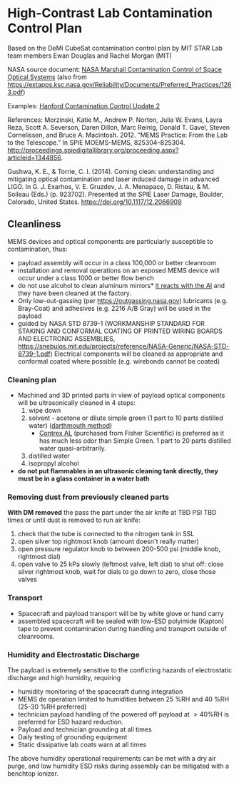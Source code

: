 # High-Contrast Lab Contamination Control Plan

Based on the DeMi CubeSat contamination control plan by MIT STAR Lab team members Ewan Douglas and Rachel Morgan (MIT) 

NASA source document: [NASA Marshall Contamination Control of Space Optical Systems](attachments/PD-ED-1263.pdf) (also from https://extapps.ksc.nasa.gov/Reliability/Documents/Preferred_Practices/1263.pdf)

Examples: [Hanford Contamination Control Update 2](https://dcc.ligo.org/LIGO-G1400378/public)

References: Morzinski, Katie M., Andrew P. Norton, Julia W. Evans, Layra Reza, Scott A. Severson, Daren Dillon, Marc Reinig, Donald T. Gavel, Steven Cornelissen, and Bruce A. Macintosh. 2012. “MEMS Practice: From the Lab to the Telescope.” In SPIE MOEMS-MEMS, 825304–825304. http://proceedings.spiedigitallibrary.org/proceeding.aspx?articleid=1344856.

Gushwa, K. E., & Torrie, C. I. (2014). Coming clean: understanding and mitigating optical contamination and laser induced damage in advanced LIGO. In G. J. Exarhos, V. E. Gruzdev, J. A. Menapace, D. Ristau, & M. Soileau (Eds.) (p. 923702). Presented at the SPIE Laser Damage, Boulder, Colorado, United States. https://doi.org/10.1117/12.2066909


## Cleanliness
MEMS devices and optical components are particularly susceptible to contamination, thus:

* payload assembly will occur in a class 100,000 or better cleanroom 
* installation and removal operations on an exposed MEMS device will occur under a class 1000 or better flow bench
* do not use alcohol to clean aluminum mirrors* [it reacts with the Al](Cleaning%20Optics-%20Choosing%20the%20Best%20Meth...ptical%20components%20%7C%20Photonics%20Handbook.pdf) and they have been cleaned at the factory.
* Only low-out-gassing (per https://outgassing.nasa.gov) lubricants (e.g. Bray-Coat) and adhesives (e.g. 2216 A/B Gray) will be used in the payload
* guided by NASA STD 8739-1 (WORKMANSHIP STANDARD FOR STAKING AND CONFORMAL COATING OF PRINTED WIRING BOARDS AND ELECTRONIC ASSEMBLIES, https://snebulos.mit.edu/projects/reference/NASA-Generic/NASA-STD-8739-1.pdf) Electrical components will be cleaned as appropriate and conformal coated where possible (e.g. wirebonds cannot be coated)

### Cleaning plan
* Machined and 3D printed parts in view of payload optical components will be ultrasonically cleaned in 4 steps:
   1. wipe down
   1. solvent  - acetone or dilute simple green (1 part to 10 parts distilled water) ([darthmouth method](Dartmouth%20Lynch%20Aurora%20Lab%20Ultrasonic%20Cleaning%20Procedure.pdf))
      - [Contrex AL](CONTREX%20AL%20Tech%20Sheet.pdf) (purchased from Fisher Scientific) is preferred as it has much less odor than Simple Green.  1 part to 20 parts distilled water quasi-arbitrarily. 
   1. distilled water
   1. isopropyl alcohol
* **do not put flammables in an ultrasonic cleaning tank directly, they must be in a glass container in a water bath**

### Removing dust from previously cleaned parts

**With DM removed** the pass the part under the air knife at TBD PSI TBD times or until dust is removed
to run air knife:
1. check that the tube is connected to the nitrogen tank in SSL
2. open silver top  rightmost knob (amount doesn't really matter)
3. open pressure regulator knob to between 200-500 psi (middle knob, rightmost dial)
4. open valve to 25 kPa slowly (leftmost valve, left dial)
to shut off: 
close silver rightmost knob, wait for dials to go down to zero, close those valves

### Transport

* Spacecraft and payload transport will be by white glove or hand carry
* assembled spacecraft will be sealed with low-ESD polyimide (Kapton) tape to prevent contamination during handling and transport outside of cleanrooms.


### Humidity and Electrostatic Discharge

The payload is extremely  sensitive to the conflicting hazards of electrostatic discharge and high humidity, requiring

* humidity monitoring of the spacecraft during integration
* MEMS de operation limited to humidities  between 25  \%RH and 40  \%RH (25-30 \%RH preferred)  
* technician payload handling of the powered off payload at $>40$\%RH is preferred for ESD hazard reduction.
* Payload and technician grounding at all times
* Daily testing of grounding equipment
* Static dissipative lab coats warn at all times

The above humidity operational requirements can be met with a dry air purge, and low humidity ESD risks during assembly can be mitigated with a benchtop ionizer. 

